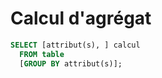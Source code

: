 # Calcul d'agrégat

```sql
SELECT [attribut(s), ] calcul
  FROM table
  [GROUP BY attribut(s)];
```
